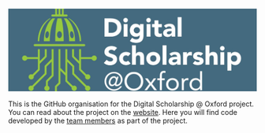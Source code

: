 ![DiSC Logo](https://raw.githubusercontent.com/Digital-Scholarship-Oxford/.github/main/disc-banner.jpeg)

This is the GitHub organisation for the Digital Scholarship @ Oxford project. You can read about the project on the [website](https://digitalscholarship.web.ox.ac.uk). Here you will find code developed by the [team members](https://digitalscholarship.web.ox.ac.uk/digital-scholarship-oxford-team) as part of the project.
